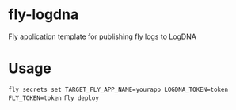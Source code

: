 # fly-logdna

Fly application template for publishing fly logs to LogDNA

# Usage

`fly secrets set TARGET_FLY_APP_NAME=yourapp LOGDNA_TOKEN=token FLY_TOKEN=token`
`fly deploy`